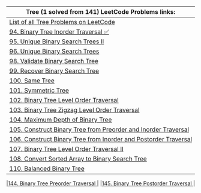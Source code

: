 |Tree (1 solved from 141) LeetCode Problems links:|
|---|
|[List of all Tree Problems on LeetCode](https://leetcode.com/problemset/all/?topicSlugs=tree)|  
|[94.	Binary Tree Inorder Traversal :white_check_mark:](    https://leetcode.com/problems/binary-tree-inorder-traversal)|  
|[95. Unique Binary Search Trees II  ](https://leetcode.com/problems/unique-binary-search-trees-ii/)|
|[ 96. Unique Binary Search Trees   ]( https://leetcode.com/problems/unique-binary-search-trees/)|
|[ 98.	Validate Binary Search Tree    ](https://leetcode.com/problems/validate-binary-search-tree/ )|
|[ 	99.	Recover Binary Search Tree    ](https://leetcode.com/problems/recover-binary-search-tree/)|
|[ 100.	Same Tree    ](https://leetcode.com/problems/same-tree/ )|
|[ 101.	Symmetric Tree    ](https://leetcode.com/problems/symmetric-tree/ )|
|[ 	102.	Binary Tree Level Order Traversal    ](https://leetcode.com/problems/binary-tree-level-order-traversal/ )|
|[ 	103.	Binary Tree Zigzag Level Order Traversal    ](https://leetcode.com/problems/binary-tree-zigzag-level-order-traversal/ )|
|[ 104.	Maximum Depth of Binary Tree    ]( https://leetcode.com/problems/maximum-depth-of-binary-tree/)|
|[105.	Construct Binary Tree from Preorder and Inorder Traversal     ]( https://leetcode.com/problems/construct-binary-tree-from-preorder-and-inorder-traversal/)|
|[ 	106.	Construct Binary Tree from Inorder and Postorder Traversal    ](https://leetcode.com/problems/construct-binary-tree-from-inorder-and-postorder-traversal/ )|
|[	107.	Binary Tree Level Order Traversal II     ](https://leetcode.com/problems/binary-tree-level-order-traversal-ii/ )|
|[	108.	Convert Sorted Array to Binary Search Tree     ](https://leetcode.com/problems/convert-sorted-array-to-binary-search-tree/ )|
|[110.	Balanced Binary Tree     ]( https://leetcode.com/problems/balanced-binary-tree/)|

|[144. Binary Tree Preorder Traversal     ]( https://leetcode.com/problems/binary-tree-preorder-traversal/)|
|[145. Binary Tree Postorder Traversal  ]( https://leetcode.com/problems/binary-tree-postorder-traversal/)|
